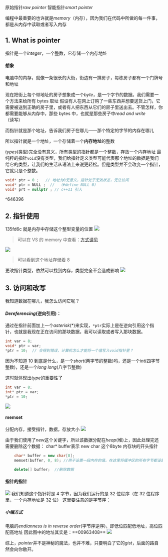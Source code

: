 原始指针*raw pointer* 智能指针*smart pointer*

编程中最重要的也许就是*memory*（内存），因为我们在代码中所做的每一件事，都是从内存中读取或者写入内存

## 1. What is pointer

指针是一个*integer*，一个整数，它存储一个内存地址

#### 想象

电脑中的内存，就像一条很长的大街，街边有一排房子，每栋房子都有一个门牌号和地址

现在把街上每个带地址的房子想象成一个*byte*，是一个字节的数据。我们需要一个方法来给所有 bytes 取址
假设有人在网上订购了一些东西并想要送货上门，它需要被送到正确的房子里，或者有人把东西从它们的房子里送出去。不管怎样，你都需要能够从内存中，那些 bytes 中，也就是那些房子中*read and write*（读写）

而指针就是那个地址，告诉我们房子在哪儿——那个特定的字节的内存在哪儿

所以指针就是一个地址，一个存储着一个**内存地址**的整数

_types_(类型)完全没有意义，所有类型的指针都是一个整数，存放一个内存地址
最纯粹的指针`void`没有类型，我们给指针定义类型可能代表那个地址的数据是我们给它的类型，让我们的生活从语法上来说更轻松。但是类型并不会改变一个指针，它就只是个整数。

```cpp
void* ptr = 0 ;   // 地址为0无意义，指针处于无效状态，无法访问
void* ptr = NULL ;  //  （#define NULL 0)
void* prt = nullptr ; // c++11 引入
```

^646396

## 2. 指针使用

135fd6c 就是内存中存储这个整型变量的位置
![](./storage%20bag/Pasted%20image%2020230701112242.png)

> 可以在 VS 的 memory 中查看：[方式请见](11%20How%20to%20DEBUG%20C++%20in%20Visual%20Studio.md#^dd3537)

![](./storage%20bag/Pasted%20image%2020230701113120.png)

> 可以看到这个地址存储着 8

更改指针类型，依然可以找到内存，类型完全不会造成影响
![](./storage%20bag/微信图片_20230701113713.png)

## 3. 访问和改写

我知道数据在哪儿，我怎么访问它呢？

#### _Dereferencing_(逆向引用)：

通过在指针前面加上一个*asterisk*(\*)来实现，`*ptr`实际上是在逆向引用这个指针，也就是我现在正在访问的那块数据，我可以读取或者写入那块数据。

```cpp
int var = 8;
void* ptr = var;
*ptr = 10;  // 会得到错误，计算机怎么才能将一个值写入void指针里？
```

因为不知道 10 到底是什么，是一个*short*(两字节的整数)吗，还是一个*int*(四字节整数)，还是一个*long long*(八字节整数)

这时就体现出*type*的重要性了

```cpp
int var = 8;
int* ptr = var;
*ptr = 10;
```

![](./storage%20bag/Pasted%20image%2020230701175252.png)

#### memset

分配内存，接受指针，数据，存放大小
![](./storage%20bag/Pasted%20image%2020230701175816.png)

由于我们使用了*new*这个关键字，所以该数据分配在*heap*(堆)上，因此处理完还需要删除这个数据：
	char* buffer表示 new char 这个8byte 内存块的开头指针
```cpp
	char* buffer = new char[8];
	memset(buffer, 0, 8); //用于设置一段内存的值。在这里将缓冲区的所有字节都设置为0，实现了清零的效果。

	delete[] buffer;  //删除数据
```

#### 指针的指针

![](./storage%20bag/Pasted%20image%2020230701180553.png)
我们知道这个指针将是 4 字节，因为我们运行的是 32 位程序（在 32 位程序里，一个内存地址是 32 位）
这里要注意的是字节序：

##### 小端方式

电脑的*endianness is in reverse order*(字节序逆序)，即低位匹配低地址，高位匹配高地址
因此图中的地址其实是：==00963408==
![](./storage%20bag/Pasted%20image%2020230701181043.png)

综上，*pointer*并不是神秘的魔法，也并不难，只要明白了它的*gist*，后面的路自然会向你敞开。
